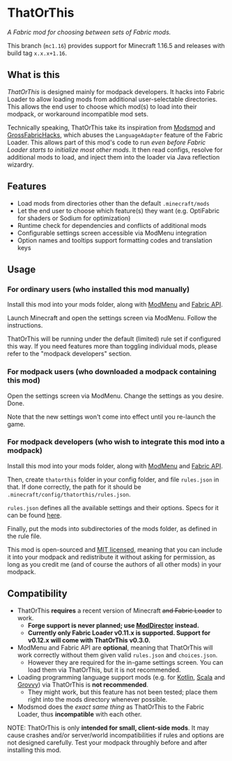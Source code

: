 # ThatOrThis

*A Fabric mod for choosing between sets of Fabric mods.*

This branch (`mc1.16`) provides support for Minecraft 1.16.5 and releases with build tag `x.x.x+1.16`.

## What is this

*ThatOrThis* is designed mainly for modpack developers. It hacks into Fabric Loader to allow loading mods from additional user-selectable directories. This allows the end user to choose which mod(s) to load into their modpack, or workaround incompatible mod sets.

Technically speaking, ThatOrThis take its inspiration from [Modsmod][modsmod] and [GrossFabricHacks][grossfabrichacks], which abuses the `LanguageAdapter` feature of the Fabric Loader. This allows part of this mod's code to run *even before Fabric Loader starts to initialize most other mods*. It then read configs, resolve for additional mods to load, and inject them into the loader via Java reflection wizardry.

## Features

- Load mods from directories other than the default `.minecraft/mods`
- Let the end user to choose which feature(s) they want (e.g. OptiFabric for shaders or Sodium for optimization)
- Runtime check for dependencies and conflicts of additional mods
- Configurable settings screen accessible via ModMenu integration
- Option names and tooltips support formatting codes and translation keys

## Usage

### For ordinary users (who installed this mod manually)

Install this mod into your mods folder, along with [ModMenu][modmenu] and [Fabric API][fabric-api].

Launch Minecraft and open the settings screen via ModMenu. Follow the instructions.

ThatOrThis will be running under the default (limited) rule set if configured this way. If you need features more than toggling individual mods, please refer to the "modpack developers" section.

### For modpack users (who downloaded a modpack containing this mod)

Open the settings screen via ModMenu. Change the settings as you desire. Done.

Note that the new settings won't come into effect until you re-launch the game.

### For modpack developers (who wish to integrate this mod into a modpack)

Install this mod into your mods folder, along with [ModMenu][modmenu] and [Fabric API][fabric-api].

Then, create `thatorthis` folder in your config folder, and file `rules.json` in that. If done correctly, the path for it should be `.minecraft/config/thatorthis/rules.json`.

`rules.json` defines all the available settings and their options. Specs for it can be found [here][rules_example_json5].

Finally, put the mods into subdirectories of the mods folder, as defined in the rule file.

This mod is open-sourced and [MIT licensed][mit], meaning that you can include it into your modpack and redistribute it without asking for permission, as long as you credit me (and of course the authors of all other mods) in your modpack.

## Compatibility

- ThatOrThis **requires** a recent version of Minecraft ~~and Fabric Loader~~ to work.
	- **Forge support is never planned; use [ModDirector][moddirector] instead.**
	- **Currently only Fabric Loader v0.11.x is supported. Support for v0.12.x will come with ThatOrThis v0.3.0.**
- ModMenu and Fabric API are **optional**, meaning that ThatOrThis will work correctly without them given valid `rules.json` and `choices.json`. 
	- However they are required for the in-game settings screen. You can load them via ThatOrThis, but it is not recommended.
- Loading programming language support mods (e.g. for [Kotlin][fabric-language-kotlin], [Scala][fabric-language-scala] and [Grovvy][fabric-language-groovy]) via ThatOrThis is **not recommended**.
	- They might work, but this feature has not been tested; place them right into the mods directory whenever possible.
- Modsmod does the *exact same thing* as ThatOrThis to the Fabric Loader, thus **incompatible** with each other.

NOTE: ThatOrThis is only **intended for small, client-side mods**. It may cause crashes and/or server/world incompatibilities if rules and options are not designed carefully. Test your modpack throughly before and after installing this mod.

[migration-guide]: https://github.com/EZForever/ThatOrThis/releases/tag/v0.2.0#user-content-v0.2.0-migration-guide
[modsmod]: https://www.modrinth.com/mod/modsmod
[grossfabrichacks]: https://github.com/Devan-Kerman/GrossFabricHacks
[modmenu]: https://modrinth.com/mod/modmenu
[fabric-api]: https://modrinth.com/mod/fabric-api
[rules_example_json5]: https://github.com/EZForever/ThatOrThis/blob/master/rules.example.json5
[mit]: https://github.com/EZForever/ThatOrThis/blob/master/LICENSE.txt
[moddirector]: https://www.curseforge.com/minecraft/mc-mods/moddirector
[fabric-language-kotlin]: https://www.curseforge.com/minecraft/mc-mods/fabric-language-kotlin
[fabric-language-scala]: https://www.curseforge.com/minecraft/mc-mods/fabric-language-scala
[fabric-language-groovy]: https://www.curseforge.com/minecraft/mc-mods/fabric-language-groovy

